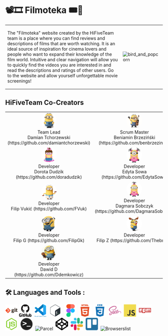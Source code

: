 # :film_projector::film_strip: Filmoteka :tickets::popcorn:

<table>
  <tr>
    <td><p>The "Filmoteka" website created by the HiFiveTeam team is a place where you can find reviews and descriptions of films that are worth watching. It is an ideal source of inspiration for cinema lovers and people who want to expand their knowledge of the film world. Intuitive and clear navigation will allow you to quickly find the videos you are interested in and read the descriptions and ratings of other users. Go to the website and allow yourself unforgettable movie screenings!</p></td>
    <td><img src="https://i.giphy.com/media/3o7rc0qU6m5hneMsuc/giphy.webp" alt="bird_and_popcorn" width="1200"></td>
  </tr>
</table>

## HiFiveTeam Co-Creators

<table>
  <tr>
    <td align="center">
      <img src="src/images/team/DamianT.jpg" alt="avatar" width="50" style="border-radius: 50%"><br>
      Team Lead<br>
      Damian Tchorzewski (https://github.com/damiantchorzewski)
    </td>
    <td align="center">
      <img src="src/images/team/BeniaminB.jpg" alt="avatar" width="50" style="border-radius: 50%"><br>
      Scrum Master<br>
      Beniamin Brzezińśki (https://github.com/benbrzezinski)
    </td>
  </tr>
  <tr>
    <td align="center">
      <img src="src/images/team/DorotaD.jpg" alt="avatar" width="50" style="border-radius: 50%"><br>
      Developer<br>
      Dorota Dudzik
      (https://github.com/doradudzik)
    </td>
    <td align="center">
      <img src="src/images/team/EdytaS.jpg" alt="avatar" width="50" style="border-radius: 50%"><br>
      Developer<br>
      Edyta Sowa
      (https://github.com/EdytaSowa)
    </td>
  </tr>
  <tr>
    <td align="center">
      <img src="src/images/team/FilipV.jpg" alt="avatar" width="50" style="border-radius: 50%"><br>
      Developer<br>
      Filip Vukić
      (https://github.com/FVuk)
    </td>
    <td align="center">
      <img src="src/images/team/DagmaraS.jpg" alt="avatar" width="50" style="border-radius: 50%"><br>
      Developer<br>
      Dagmara Sobczyk
      (https://github.com/DagmaraSobczak)
    </td>
  </tr>
  <tr>
    <td align="center">
      <img src="src/images/team/FilipG.jpg" alt="avatar" width="50" style="border-radius: 50%"><br>
      Developer<br>
      Filip G
      (https://github.com/FilipGk)
    </td>
    <td align="center">
      <img src="src/images/team/FilipZ.jpg" alt="avatar" width="50" style="border-radius: 50%"><br>
      Developer<br>
      Filip Z
      (https://github.com/Thebrefff)
    </td>
  </tr>
  <tr>
    <td align="center">
      <img src="src/images/team/DawidD.jpg" alt="avatar" width="50" style="border-radius: 50%"><br>
      Developer <br>
      Dawid D
      (https://github.com/Ddemkowicz)
    </td>
    <td></td>
  </tr>
</table>

## :hammer_and_wrench: Languages and Tools :

<div>
  <img src="https://github.com/devicons/devicon/blob/master/icons/git/git-original-wordmark.svg" title="Git" **alt="Git" width="40" height="40"/>
  <img src="https://github.com/devicons/devicon/blob/master/icons/github/github-original-wordmark.svg" title="GitHub" alt="GitHub" width="40" height="40"/>&nbsp;
  <img src="https://github.com/devicons/devicon/blob/master/icons/vscode/vscode-original-wordmark.svg" title="Visual Studio Code" alt="Visual Studio Code" width="40" height="40"/>&nbsp;
  <img src="https://github.com/devicons/devicon/blob/master/icons/bash/bash-original.svg" title="Bash" alt="Bash" width="40" height="40"/>&nbsp;
  <img src="https://github.com/devicons/devicon/blob/master/icons/figma/figma-original.svg" title="Figma" alt="Figma" width="40" height="40"/>&nbsp;
  <img src="https://github.com/devicons/devicon/blob/master/icons/html5/html5-plain-wordmark.svg" title="HTML5" alt="HTML" width="40" height="40"/>&nbsp;
  <img src="https://github.com/devicons/devicon/blob/master/icons/css3/css3-plain-wordmark.svg" title="CSS3" alt="CSS" width="40" height="40"/>&nbsp;
  <img src="https://github.com/devicons/devicon/blob/master/icons/sass/sass-original.svg" title="Sass" alt="Sass" width="40" height="40"/>&nbsp; 
  <img src="https://github.com/devicons/devicon/blob/master/icons/javascript/javascript-original.svg" title="JavaScript" alt="JavaScript" width="40" height="40"/>&nbsp;
  <img src="https://github.com/devicons/devicon/blob/master/icons/npm/npm-original-wordmark.svg" title="npm" alt="npm" width="40" height="40"/>&nbsp;
  <img src="https://github.com/devicons/devicon/blob/master/icons/nodejs/nodejs-original.svg" title="NodeJS" alt="NodeJS" width="40" height="40"/>&nbsp;
  <img src="https://raw.githubusercontent.com/github/explore/80688e429a7d4ef2fca1e82350fe8e3517d3494d/topics/terminal/terminal.png" title="Terminal" alt="Terminal" width="40" height="40"/>&nbsp;
  <img src="https://parceljs.org/avatar.66e613b2.avif" title="Parcel" alt="Parcel" width="40" height="40"/>&nbsp;
  <img src="https://github.com/devicons/devicon/blob/master/icons/codepen/codepen-plain.svg" title="CodePen" alt="CodePen" width="40" height="40"/>&nbsp;
  <img src="https://github.com/devicons/devicon/blob/master/icons/slack/slack-original.svg" title="Slack" alt="Slack" width="40" height="40"/>&nbsp;
  <img src="https://github.com/devicons/devicon/blob/master/icons/trello/trello-plain.svg" title="Trello" alt="Trello" width="40" height="40"/>&nbsp;
  <img src="https://browsersl.ist/browserlist-e428d541.svg" title="Browserslist" alt="Browserslist" width="40" height="40"/>&nbsp;
</div>
